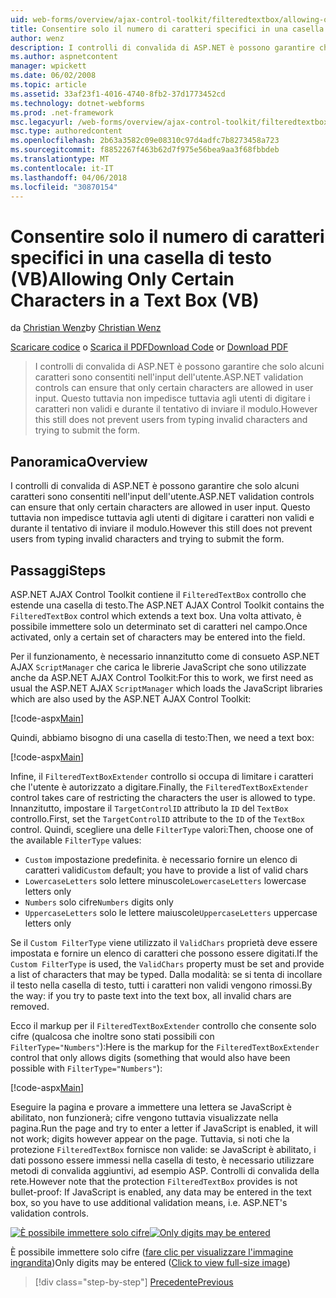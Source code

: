 ```yaml
---
uid: web-forms/overview/ajax-control-toolkit/filteredtextbox/allowing-only-certain-characters-in-a-text-box-vb
title: Consentire solo il numero di caratteri specifici in una casella di testo (VB) | Documenti Microsoft
author: wenz
description: I controlli di convalida di ASP.NET è possono garantire che solo alcuni caratteri sono consentiti nell'input dell'utente. Questo ancora non impedisce tuttavia agli utenti di digitare non validi...
ms.author: aspnetcontent
manager: wpickett
ms.date: 06/02/2008
ms.topic: article
ms.assetid: 33af23f1-4016-4740-8fb2-37d1773452cd
ms.technology: dotnet-webforms
ms.prod: .net-framework
msc.legacyurl: /web-forms/overview/ajax-control-toolkit/filteredtextbox/allowing-only-certain-characters-in-a-text-box-vb
msc.type: authoredcontent
ms.openlocfilehash: 2b63a3582c09e08310c97d4adfc7b8273458a723
ms.sourcegitcommit: f8852267f463b62d7f975e56bea9aa3f68fbbdeb
ms.translationtype: MT
ms.contentlocale: it-IT
ms.lasthandoff: 04/06/2018
ms.locfileid: "30870154"
---
```

<a name="allowing-only-certain-characters-in-a-text-box-vb"></a><span data-ttu-id="c5067-104">Consentire solo il numero di caratteri specifici in una casella di testo (VB)</span><span class="sxs-lookup"><span data-stu-id="c5067-104">Allowing Only Certain Characters in a Text Box (VB)</span></span>
====================
<span data-ttu-id="c5067-105">da [Christian Wenz](https://github.com/wenz)</span><span class="sxs-lookup"><span data-stu-id="c5067-105">by [Christian Wenz](https://github.com/wenz)</span></span>

<span data-ttu-id="c5067-106">[Scaricare codice](http://download.microsoft.com/download/4/c/2/4c2def7a-0d23-4055-91f9-1f18504167d7/FilteredTextBox0.vb.zip) o [Scarica il PDF](http://download.microsoft.com/download/b/6/a/b6ae89ee-df69-4c87-9bfb-ad1eb2b23373/filteredtextbox0VB.pdf)</span><span class="sxs-lookup"><span data-stu-id="c5067-106">[Download Code](http://download.microsoft.com/download/4/c/2/4c2def7a-0d23-4055-91f9-1f18504167d7/FilteredTextBox0.vb.zip) or [Download PDF](http://download.microsoft.com/download/b/6/a/b6ae89ee-df69-4c87-9bfb-ad1eb2b23373/filteredtextbox0VB.pdf)</span></span>

> <span data-ttu-id="c5067-107">I controlli di convalida di ASP.NET è possono garantire che solo alcuni caratteri sono consentiti nell'input dell'utente.</span><span class="sxs-lookup"><span data-stu-id="c5067-107">ASP.NET validation controls can ensure that only certain characters are allowed in user input.</span></span> <span data-ttu-id="c5067-108">Questo tuttavia non impedisce tuttavia agli utenti di digitare i caratteri non validi e durante il tentativo di inviare il modulo.</span><span class="sxs-lookup"><span data-stu-id="c5067-108">However this still does not prevent users from typing invalid characters and trying to submit the form.</span></span>


## <a name="overview"></a><span data-ttu-id="c5067-109">Panoramica</span><span class="sxs-lookup"><span data-stu-id="c5067-109">Overview</span></span>

<span data-ttu-id="c5067-110">I controlli di convalida di ASP.NET è possono garantire che solo alcuni caratteri sono consentiti nell'input dell'utente.</span><span class="sxs-lookup"><span data-stu-id="c5067-110">ASP.NET validation controls can ensure that only certain characters are allowed in user input.</span></span> <span data-ttu-id="c5067-111">Questo tuttavia non impedisce tuttavia agli utenti di digitare i caratteri non validi e durante il tentativo di inviare il modulo.</span><span class="sxs-lookup"><span data-stu-id="c5067-111">However this still does not prevent users from typing invalid characters and trying to submit the form.</span></span>

## <a name="steps"></a><span data-ttu-id="c5067-112">Passaggi</span><span class="sxs-lookup"><span data-stu-id="c5067-112">Steps</span></span>

<span data-ttu-id="c5067-113">ASP.NET AJAX Control Toolkit contiene il `FilteredTextBox` controllo che estende una casella di testo.</span><span class="sxs-lookup"><span data-stu-id="c5067-113">The ASP.NET AJAX Control Toolkit contains the `FilteredTextBox` control which extends a text box.</span></span> <span data-ttu-id="c5067-114">Una volta attivato, è possibile immettere solo un determinato set di caratteri nel campo.</span><span class="sxs-lookup"><span data-stu-id="c5067-114">Once activated, only a certain set of characters may be entered into the field.</span></span>

<span data-ttu-id="c5067-115">Per il funzionamento, è necessario innanzitutto come di consueto ASP.NET AJAX `ScriptManager` che carica le librerie JavaScript che sono utilizzate anche da ASP.NET AJAX Control Toolkit:</span><span class="sxs-lookup"><span data-stu-id="c5067-115">For this to work, we first need as usual the ASP.NET AJAX `ScriptManager` which loads the JavaScript libraries which are also used by the ASP.NET AJAX Control Toolkit:</span></span>

[!code-aspx[Main](allowing-only-certain-characters-in-a-text-box-vb/samples/sample1.aspx)]

<span data-ttu-id="c5067-116">Quindi, abbiamo bisogno di una casella di testo:</span><span class="sxs-lookup"><span data-stu-id="c5067-116">Then, we need a text box:</span></span>

[!code-aspx[Main](allowing-only-certain-characters-in-a-text-box-vb/samples/sample2.aspx)]

<span data-ttu-id="c5067-117">Infine, il `FilteredTextBoxExtender` controllo si occupa di limitare i caratteri che l'utente è autorizzato a digitare.</span><span class="sxs-lookup"><span data-stu-id="c5067-117">Finally, the `FilteredTextBoxExtender` control takes care of restricting the characters the user is allowed to type.</span></span> <span data-ttu-id="c5067-118">Innanzitutto, impostare il `TargetControlID` attributo la `ID` del `TextBox` controllo.</span><span class="sxs-lookup"><span data-stu-id="c5067-118">First, set the `TargetControlID` attribute to the `ID` of the `TextBox` control.</span></span> <span data-ttu-id="c5067-119">Quindi, scegliere una delle `FilterType` valori:</span><span class="sxs-lookup"><span data-stu-id="c5067-119">Then, choose one of the available `FilterType` values:</span></span>

- <span data-ttu-id="c5067-120">`Custom` impostazione predefinita. è necessario fornire un elenco di caratteri validi</span><span class="sxs-lookup"><span data-stu-id="c5067-120">`Custom` default; you have to provide a list of valid chars</span></span>
- <span data-ttu-id="c5067-121">`LowercaseLetters` solo lettere minuscole</span><span class="sxs-lookup"><span data-stu-id="c5067-121">`LowercaseLetters` lowercase letters only</span></span>
- <span data-ttu-id="c5067-122">`Numbers` solo cifre</span><span class="sxs-lookup"><span data-stu-id="c5067-122">`Numbers` digits only</span></span>
- <span data-ttu-id="c5067-123">`UppercaseLetters` solo le lettere maiuscole</span><span class="sxs-lookup"><span data-stu-id="c5067-123">`UppercaseLetters` uppercase letters only</span></span>

<span data-ttu-id="c5067-124">Se il `Custom FilterType` viene utilizzato il `ValidChars` proprietà deve essere impostata e fornire un elenco di caratteri che possono essere digitati.</span><span class="sxs-lookup"><span data-stu-id="c5067-124">If the `Custom FilterType` is used, the `ValidChars` property must be set and provide a list of characters that may be typed.</span></span> <span data-ttu-id="c5067-125">Dalla modalità: se si tenta di incollare il testo nella casella di testo, tutti i caratteri non validi vengono rimossi.</span><span class="sxs-lookup"><span data-stu-id="c5067-125">By the way: if you try to paste text into the text box, all invalid chars are removed.</span></span>

<span data-ttu-id="c5067-126">Ecco il markup per il `FilteredTextBoxExtender` controllo che consente solo cifre (qualcosa che inoltre sono stati possibili con `FilterType="Numbers"`):</span><span class="sxs-lookup"><span data-stu-id="c5067-126">Here is the markup for the `FilteredTextBoxExtender` control that only allows digits (something that would also have been possible with `FilterType="Numbers"`):</span></span>

[!code-aspx[Main](allowing-only-certain-characters-in-a-text-box-vb/samples/sample3.aspx)]

<span data-ttu-id="c5067-127">Eseguire la pagina e provare a immettere una lettera se JavaScript è abilitato, non funzionerà; cifre vengono tuttavia visualizzate nella pagina.</span><span class="sxs-lookup"><span data-stu-id="c5067-127">Run the page and try to enter a letter if JavaScript is enabled, it will not work; digits however appear on the page.</span></span> <span data-ttu-id="c5067-128">Tuttavia, si noti che la protezione `FilteredTextBox` fornisce non valide: se JavaScript è abilitato, i dati possono essere immessi nella casella di testo, è necessario utilizzare metodi di convalida aggiuntivi, ad esempio ASP. Controlli di convalida della rete.</span><span class="sxs-lookup"><span data-stu-id="c5067-128">However note that the protection `FilteredTextBox` provides is not bullet-proof: If JavaScript is enabled, any data may be entered in the text box, so you have to use additional validation means, i.e. ASP.NET's validation controls.</span></span>


<span data-ttu-id="c5067-129">[![È possibile immettere solo cifre](allowing-only-certain-characters-in-a-text-box-vb/_static/image2.png)](allowing-only-certain-characters-in-a-text-box-vb/_static/image1.png)</span><span class="sxs-lookup"><span data-stu-id="c5067-129">[![Only digits may be entered](allowing-only-certain-characters-in-a-text-box-vb/_static/image2.png)](allowing-only-certain-characters-in-a-text-box-vb/_static/image1.png)</span></span>

<span data-ttu-id="c5067-130">È possibile immettere solo cifre ([fare clic per visualizzare l'immagine ingrandita](allowing-only-certain-characters-in-a-text-box-vb/_static/image3.png))</span><span class="sxs-lookup"><span data-stu-id="c5067-130">Only digits may be entered ([Click to view full-size image](allowing-only-certain-characters-in-a-text-box-vb/_static/image3.png))</span></span>

> [!div class="step-by-step"]
> [<span data-ttu-id="c5067-131">Precedente</span><span class="sxs-lookup"><span data-stu-id="c5067-131">Previous</span></span>](allowing-only-certain-characters-in-a-text-box-cs.md)
